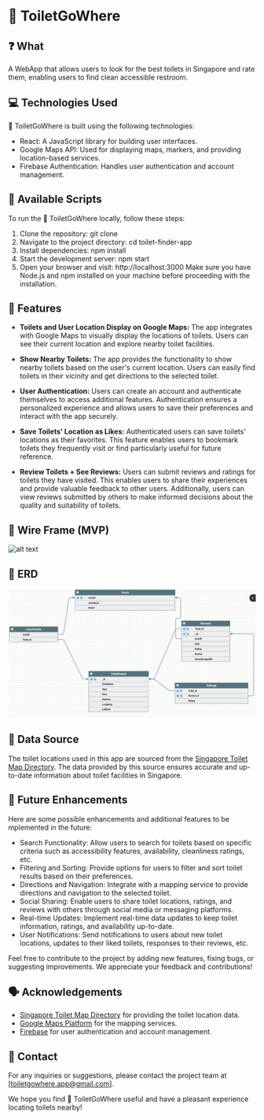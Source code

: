 # 🚽 ToiletGoWhere

## ❓ What

A WebApp that allows users to look for the best toilets in Singapore and rate them, enabling users to find clean accessible restroom.

## 💻 Technologies Used

🚽 ToiletGoWhere is built using the following technologies:

- React: A JavaScript library for building user interfaces.
- Google Maps API: Used for displaying maps, markers, and providing location-based services.
- Firebase Authentication: Handles user authentication and account management.

## 📜 Available Scripts

To run the 🚽 ToiletGoWhere locally, follow these steps:

1. Clone the repository: git clone <repository-url>
2. Navigate to the project directory: cd toilet-finder-app
3. Install dependencies: npm install
4. Start the development server: npm start
5. Open your browser and visit: http://localhost:3000
   Make sure you have Node.js and npm installed on your machine before proceeding with the installation.

## 🌈 Features

- **Toilets and User Location Display on Google Maps:**
  The app integrates with Google Maps to visually display the locations of toilets. Users can see their current location and explore nearby toilet facilities.

- **Show Nearby Toilets:**
  The app provides the functionality to show nearby toilets based on the user's current location. Users can easily find toilets in their vicinity and get directions to the selected toilet.

- **User Authentication:**
  Users can create an account and authenticate themselves to access additional features. Authentication ensures a personalized experience and allows users to save their preferences and interact with the app securely.

- **Save Toilets' Location as Likes:**
  Authenticated users can save toilets' locations as their favorites. This feature enables users to bookmark toilets they frequently visit or find particularly useful for future reference.

- **Review Toilets + See Reviews:**
  Users can submit reviews and ratings for toilets they have visited. This enables users to share their experiences and provide valuable feedback to other users. Additionally, users can view reviews submitted by others to make informed decisions about the quality and suitability of toilets.

## 📱 Wire Frame (MVP)

![alt text](src/Assets/wireframe.png)

## 🧠 ERD

![alt text](src/Assets/ERD.png)

## 💽 Data Source

The toilet locations used in this app are sourced from the [Singapore Toilet Map Directory](https://www.toilet.org.sg/loomapdirectory). The data provided by this source ensures accurate and up-to-date information about toilet facilities in Singapore.

## 🔮 Future Enhancements

Here are some possible enhancements and additional features to be mplemented in the future:

- Search Functionality: Allow users to search for toilets based on specific criteria such as accessibility features, availability, cleanliness ratings, etc.
- Filtering and Sorting: Provide options for users to filter and sort toilet results based on their preferences.
- Directions and Navigation: Integrate with a mapping service to provide directions and navigation to the selected toilet.
- Social Sharing: Enable users to share toilet locations, ratings, and reviews with others through social media or messaging platforms.
- Real-time Updates: Implement real-time data updates to keep toilet information, ratings, and availability up-to-date.
- User Notifications: Send notifications to users about new toilet locations, updates to their liked toilets, responses to their reviews, etc.

Feel free to contribute to the project by adding new features, fixing bugs, or suggesting improvements. We appreciate your feedback and contributions!

## 🗣 Acknowledgements

- [Singapore Toilet Map Directory](https://www.toilet.org.sg/loomapdirectory) for providing the toilet location data.
- [Google Maps Platform](https://developers.google.com/maps) for the mapping services.
- [Firebase](https://firebase.google.com/) for user authentication and account management.

## 📲 Contact

For any inquiries or suggestions, please contact the project team at [toiletgowhere.app@gmail.com].

We hope you find 🚽 ToiletGoWhere useful and have a pleasant experience locating toilets nearby!
